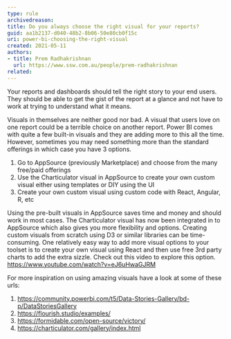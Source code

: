 ```yaml
---
type: rule
archivedreason:
title: Do you always choose the right visual for your reports?
guid: aa1b2137-d040-48b2-8b06-50e80cb0f15c
uri: power-bi-choosing-the-right-visual
created: 2021-05-11
authors: 
- title: Prem Radhakrishnan
  url: https://www.ssw.com.au/people/prem-radhakrishnan
related:
---
```

Your reports and dashboards should tell the right story to your end users. They should be able to get the gist of the report at a glance and not have to work at trying to understand what it means. 

Visuals in themselves are neither good nor bad. A visual that users love on one report could be a terrible choice on another report. Power BI comes with quite a few built-in visuals and they are adding more to this all the time. However, sometimes you may need something more than the standard offerings in which case you have 3 options.

1. Go to AppSource (previously Marketplace) and choose from the many free/paid offerings 
2. Use the Charticulator visual in AppSource to create your own custom visual either using templates or DIY using the UI
3. Create your own custom visual using custom code with React, Angular, R, etc

Using the pre-built visuals in AppSource saves time and money and should work in most cases. The Charticulator visual has now been integrated in to AppSource which also gives you more flexibility and options. Creating custom visuals from scratch using D3 or similar libraries can be time-consuming. One relatively easy way to add more visual options to your toolset is to create your own visual using React and then use free 3rd party charts to add the extra sizzle. Check out this video to explore this option. https://www.youtube.com/watch?v=eJ6uHwaGJRM 

For more inspiration on using amazing visuals have a look at some of these urls:

1. https://community.powerbi.com/t5/Data-Stories-Gallery/bd-p/DataStoriesGallery
2. https://flourish.studio/examples/ 
3. https://formidable.com/open-source/victory/ 
4. https://charticulator.com/gallery/index.html


<!--endintro-->



